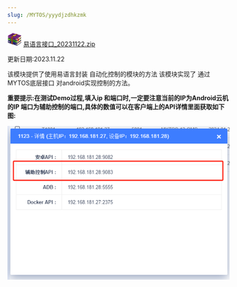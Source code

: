 ```yaml
---
slug: /MYTOS/yyydjzdhkzmk
---
```

![img](/img/zskp/yyy2.gif) [易语言接口_20231122.zip](http://bbs.moyunteng.com/forum.php?mod=attachment&aid=MjMzfDg3ZTY2MTY5fDE3MzQ1MTE0Njd8MHw1Ng%3D%3D) 

 更新日期:2023.11.22 

该模块提供了使用易语言封装 自动化控制的模块的方法 该模块实现了 通过MYTOS底层接口 对android实现控制的方法。

**重要提示:在测试Demo过程,填入ip 和端口时,一定要注意当前的IP为Android云机的IP 端口为辅助控制的端口,具体的数值可以在客户端上的API详情里面获取如下图:**

 ![img](/img/zskp/yyy.png)